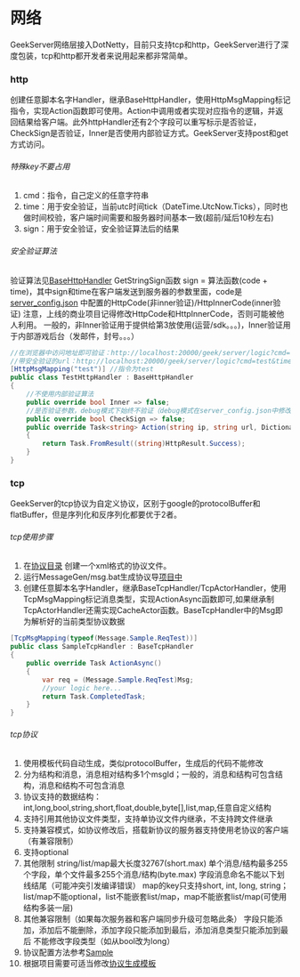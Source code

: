 # 网络
GeekServer网络层接入DotNetty，目前只支持tcp和http，GeekServer进行了深度包装，tcp和http都开发者来说用起来都非常简单。

### http
创建任意脚本名字Handler，继承BaseHttpHandler，使用HttpMsgMapping标记指令，实现Action函数即可使用。Action中调用或者实现对应指令的逻辑，并返回结果给客户端。此外httpHandler还有2个字段可以重写标示是否验证，CheckSign是否验证，Inner是否使用内部验证方式。GeekServer支持post和get方式访问。
###### 特殊key不要占用
1. cmd：指令，自己定义的任意字符串
2. time：用于安全验证，当前utc时间tick（DateTime.UtcNow.Ticks），同时也做时间校验，客户端时间需要和服务器时间基本一致(超前/延后10秒左右)
3. sign：用于安全验证，安全验证算法后的结果
###### 安全验证算法
验证算法见[BaseHttpHandler](https://github.com/leeveel/GeekServer/GeekServer.Core/Net/Http/BaseHttpHandler.cs) GetStringSign函数
sign = 算法函数(code + time)，其中sign和time在客户端发送到服务器的参数里面，code是[server_config.json](https://github.com/leeveel/GeekServer/GeekServer.App/Config/server_config.json) 中配置的HttpCode(非inner验证)/HttpInnerCode(inner验证) 
注意，上线的商业项目记得修改HttpCode和HttpInnerCode，否则可能被他人利用。
一般的，非Inner验证用于提供给第3放使用(运营/sdk。。。)，Inner验证用于内部游戏后台（发邮件，封号。。。）
```csharp
//在浏览器中访问地址即可验证：http://localhost:20000/geek/server/logic?cmd=test
//带安全验证的url：http://localhost:20000/geek/server/logic?cmd=test&time=637574338045380003&sign=ad762402fc9c5275bbb68464cf30aac888
[HttpMsgMapping("test")] //指令为test
public class TestHttpHandler : BaseHttpHandler
{
	//不使用内部验证算法
	public override bool Inner => false;
	//是否验证参数，debug模式下始终不验证（debug模式在server_config.json中修改）
	public override bool CheckSign => false;
	public override Task<string> Action(string ip, string url, Dictionary<string, string> paramMap)
	{
		return Task.FromResult((string)HttpResult.Success);
	}
}
```

### tcp
GeekServer的tcp协议为自定义协议，区别于google的protocolBuffer和flatBuffer，但是序列化和反序列化都要优于2者。
###### tcp使用步骤
1. 在[协议目录](https://github.com/leeveel/GeekServer/Tools/MessageGen/messages) 创建一个xml格式的协议文件。
2. 运行MessageGen/msg.bat生成协议导[项目中](https://github.com/leeveel/GeekServer/GeekServer.Hotfix/Generate/Messages)
3. 创建任意脚本名字Handler，继承BaseTcpHandler/TcpActorHandler，使用TcpMsgMapping标记消息类型，实现ActionAsync函数即可,如果继承制TcpActorHandler还需实现CacheActor函数。BaseTcpHandler中的Msg即为解析好的当前类型协议数据
```csharp
[TcpMsgMapping(typeof(Message.Sample.ReqTest))]
public class SampleTcpHandler : BaseTcpHandler
{
	public override Task ActionAsync()
	{
		var req = (Message.Sample.ReqTest)Msg;
		//your logic here...
		return Task.CompletedTask;
	}
}
```

###### tcp协议
1. 使用模板代码自动生成，类似protocolBuffer，生成后的代码不能修改
2. 分为结构和消息，消息相对结构多1个msgId；一般的，消息和结构可包含结构，消息和结构不可包含消息
3. 协议支持的数据结构：int,long,bool,string,short,float,double,byte[],list,map,任意自定义结构
4. 支持引用其他协议文件类型，支持单协议文件内继承，不支持跨文件继承
5. 支持兼容模式，如协议修改后，搭载新协议的服务器支持使用老协议的客户端（有兼容限制）
6. 支持optional
7. 其他限制
	string/list/map最大长度32767(short.max)
	单个消息/结构最多255个字段，单个文件最多255个消息/结构(byte.max)
	字段消息命名不能以下划线结尾（可能冲突引发编译错误）
	map的key只支持short, int, long, string；list/map不能optional，list不能嵌套list/map，map不能嵌套list/map(可使用结构多装一层)
8. 其他兼容限制（如果每次服务器和客户端同步升级可忽略此条）
	字段只能添加，添加后不能删除，添加字段只能添加到最后，添加消息类型只能添加到最后
	不能修改字段类型（如从bool改为long）
9. 协议配置方法参考[Sample](https://github.com/leeveel/GeekServer/Tools/MessageGen/messages/Sample.xml)
10. 根据项目需要可适当修改[协议生成模板](https://github.com/leeveel/GeekServer/Tools/MessageGen/template)
